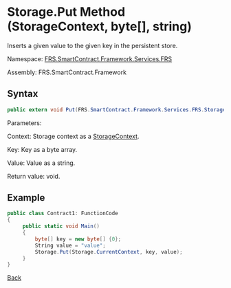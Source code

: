 # Storage.Put Method (StorageContext, byte[], string)

Inserts a given value to the given key in the persistent store.

Namespace: [FRS.SmartContract.Framework.Services.FRS](../../FRS.md)

Assembly: FRS.SmartContract.Framework

## Syntax

```c#
public extern void Put(FRS.SmartContract.Framework.Services.FRS.StorageContext context, byte[] key, string value)
```

Parameters:

Context: Storage context as a [StorageContext](../StorageContex.md).

Key: Key as a byte array.

Value: Value as a string.

Return value: void.

## Example

```c#
public class Contract1: FunctionCode
{
     public static void Main()
     {
         byte[] key = new byte[] {0};
         String value = "value";
         Storage.Put(Storage.CurrentContext, key, value);
     }
}
```



[Back](../Storage.md)
